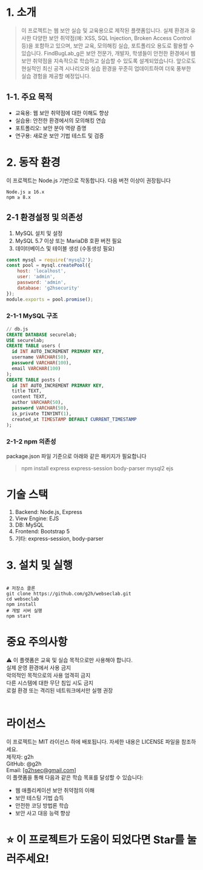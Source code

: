 # 1. 소개
> 이 프로젝트는 웹 보안 실습 및 교육용으로 제작된 플랫폼입니다. 실제 환경과 유사한 다양한 보안 취약점(예: XSS, SQL Injection, Broken Access Control 등)을 포함하고 있으며, 보안 교육, 모의해킹 실습, 포트폴리오 용도로 활용할 수 있습니다. FindBugLab_g은 보안 전문가, 개발자, 학생들이 안전한 환경에서 웹 보안 취약점을 지속적으로 학습하고 실습할 수 있도록 설계되었습니다. 앞으로도 현실적인 최신 공격 시나리오와 실습 환경을 꾸준히 업데이트하여 더욱 풍부한 실습 경험을 제공할 예정입니다.
## 1-1. 주요 목적
- 교육용: 웹 보안 취약점에 대한 이해도 향상
- 실습용: 안전한 환경에서의 모의해킹 연습
- 포트폴리오: 보안 분야 역량 증명
- 연구용: 새로운 보안 기법 테스트 및 검증
# 2. 동작 환경
이 프로젝트는 Node.js 기반으로 작동합니다. 다음 버전 이상이 권장됩니다<br>
```
Node.js ≥ 16.x
npm ≥ 8.x
```
## 2-1 환경설정 및 의존성
1. MySQL 설치 및 설정
2. MySQL 5.7 이상 또는 MariaDB 호환 버전 필요
3. 데이터베이스 및 테이블 생성 (수동생성 필요)
```javascript
const mysql = require('mysql2');
const pool = mysql.createPool({
	host: 'localhost',
	user: 'admin',
	password: 'admin',
	database: 'g2hsecurity'
});
module.exports = pool.promise();
```
### 2-1-1 MySQL 구조
```sql
// db.js
CREATE DATABASE securelab;
USE securelab;
CREATE TABLE users (
  id INT AUTO_INCREMENT PRIMARY KEY,
  username VARCHAR(50),
  password VARCHAR(100),
  email VARCHAR(100)
);
CREATE TABLE posts (
  id INT AUTO_INCREMENT PRIMARY KEY,
  title TEXT,
  content TEXT,
  author VARCHAR(50),
  password VARCHAR(50),
  is_private TINYINT(1),
  created_at TIMESTAMP DEFAULT CURRENT_TIMESTAMP
);
```

### 2-1-2 npm 의존성
package.json 파일 기준으로 아래와 같은 패키지가 필요합니다
> npm install express express-session body-parser mysql2 ejs
# 기술 스택
1. Backend: Node.js, Express
2. View Engine: EJS
3. DB: MySQL
4. Frontend: Bootstrap 5
5. 기타: express-session, body-parser

# 3. 설치 및 실행

```shell

# 저장소 클론
git clone https://github.com/g2h/webseclab.git
cd webseclab
npm install
# 개발 서버 실행
npm start
```

# 중요 주의사항
⚠️ 이 플랫폼은 교육 및 실습 목적으로만 사용해야 합니다.<br>
실제 운영 환경에서 사용 금지<br>
악의적인 목적으로의 사용 엄격히 금지<br>
다른 시스템에 대한 무단 침입 시도 금지<br>
로컬 환경 또는 격리된 네트워크에서만 실행 권장<br><br>
# 라이선스
이 프로젝트는 MIT 라이선스 하에 배포됩니다. 자세한 내용은 LICENSE 파일을 참조하세요.<br>
제작자: g2h<br>
GitHub: @g2h<br>
Email: [g2hsec@gmail.com]<br>
이 플랫폼을 통해 다음과 같은 학습 목표를 달성할 수 있습니다:<br>
- 웹 애플리케이션 보안 취약점의 이해
- 보안 테스팅 기법 습득
- 안전한 코딩 방법론 학습
- 보안 사고 대응 능력 향상
# ⭐ 이 프로젝트가 도움이 되었다면 Star를 눌러주세요!
